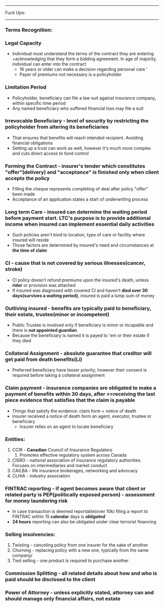 ***
Fuck Ups:

***
### Terms Recognition:

### Legal Capacity
- Individual must understand the terms of the contract they are entering +acknowledging that they form a bidding agreement. In age of majority, individual can enter into the contract
	- 16 years or older can make a decision regarding personal care '
	- Payer of premiums not necessary is a policyholder

### Limitation Period
- Policyholder, beneficiary can file a law suit against insurance company, within specific time period 
- Any named beneficiary who suffered financial loss may file a suit

### Irrevocable Beneficiary - level of security by restricting the policyholder from altering its beneficiaries
- That ensures that benefits will reach intended recipient. Avoiding financial obligations 
- Setting up a trust can work as well, however it's much more complex and cuts direct access to fund control 
### Forming the Contract - insurer's tender which constitutes "offer"(delivery) and "acceptance" is finished only when client accepts the policy 
- Filling the cheque represents completing of deal after policy "offer" been made
- Acceptance of an application states a start of underwriting process

### Long term Care - insured can determine the waiting period before payment start. LTC's purpose is to provide additional income when insured can implement essential daily activities 
- Such policies aren't bind to location, type of care or facility where insured will reside
- Those factors are determined by insured's need and circumstances at **the time of claim** 

### CI - cause that is not covered by serious illnesses(cancer, stroke)
- CI policy doesn't refund premiums upon the insured's death, unless **rider**  or provision was attached 
- If insured was diagnosed with covered CI and haven't **died over 30 days(survives a waiting period)**, insured is paid a lump sum of money

### Outliving insured - benefits are typically paid to beneficiary, their estate, trustee(minor or incompetent) 
- Public Trustee is involved only if beneficiary is minor or incapable and there is **not appointed guardian**
- Because the beneficiary is named it is payed to 'em or their estate if they died 

### Collateral Assignment - absolute guarantee that creditor will get paid from death benefits(Li) 
- Preferred beneficiary have lesser priority, however their consent is required before taking a collateral assignment 

### Claim payment - insurance companies are obligated to make a payment of benefits within 30 days, after ==receiving the last piece evidence that satisfies that the claim is payable
- Things that satisfy the evidence: claim form + notice of death
- insurer received a notice of death form an agent, executor, trustee or beneficiary 
	- Insurer relies on an agent to locate beneficiary 

### Entities:
1. CCIR - **Canadian** Council of Insurance Regulators 
	1. Promotes effective regulatory system across Canada
2. CISRO - national association of insurance regulatory authorities. Focuses on intermediaries and market conduct 
3. CAILBA - life insurance brokerages, networking and advocacy 
4. CLHIA  - industry association 

### FINTRAC reporting - if agent becomes aware that client or related party is PEP(politically exposed person) - assessment for money laundering risk
- In case transaction is deemed reportable(over 10k) filing a report to FINTRAC within 15 **calendar** days is ***obligated***
- **24 hours** reporting can also be obligated under clear terrorist financing 

### Selling insolvencies:
1. Twisting - canceling policy from one insurer for the sake of another 
2. Churning - replacing policy with a new one, typically from the same company/ 
3. Tied selling - one product is required to purchase another 

### Commission Splitting - all related details about how and who is paid should be disclosed to the client 


### Power of Attorney - unless explicitly stated, attorney can and should manage only financial affairs, not estate 